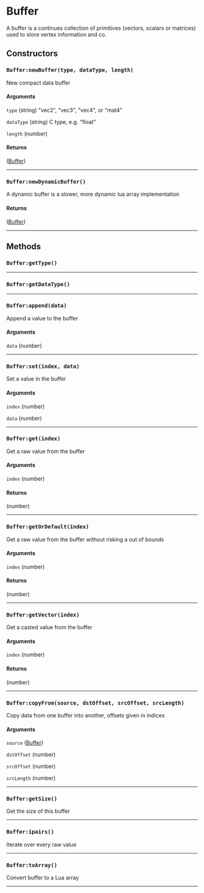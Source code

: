 # Buffer
A buffer is a continues collection of primitives (vectors, scalars or matrices) used to store vertex information and co.
## Constructors
### `Buffer:newBuffer(type, dataType, length)`
New compact data buffer
#### Arguments
`type` (string)  "vec2", "vec3", "vec4", or "mat4"

`dataType` (string)  C type, e.g. "float"

`length` (number) 

#### Returns
([Buffer](https://3dreamengine.github.io/3DreamEngine/docu/classes/buffer)) 


_________________

### `Buffer:newDynamicBuffer()`
A dynamic buffer is a slower, more dynamic lua array implementation
#### Returns
([Buffer](https://3dreamengine.github.io/3DreamEngine/docu/classes/buffer)) 


_________________

## Methods
### `Buffer:getType()`


_________________

### `Buffer:getDataType()`


_________________

### `Buffer:append(data)`
Append a value to the buffer
#### Arguments
`data` (number) 


_________________

### `Buffer:set(index, data)`
Set a value in the buffer
#### Arguments
`index` (number) 

`data` (number) 


_________________

### `Buffer:get(index)`
Get a raw value from the buffer
#### Arguments
`index` (number) 

#### Returns
(number) 


_________________

### `Buffer:getOrDefault(index)`
Get a raw value from the buffer without risking a out of bounds
#### Arguments
`index` (number) 

#### Returns
(number) 


_________________

### `Buffer:getVector(index)`
Get a casted value from the buffer
#### Arguments
`index` (number) 

#### Returns
(number) 


_________________

### `Buffer:copyFrom(source, dstOffset, srcOffset, srcLength)`
Copy data from one buffer into another, offsets given in indices
#### Arguments
`source` ([Buffer](https://3dreamengine.github.io/3DreamEngine/docu/classes/buffer)) 

`dstOffset` (number) 

`srcOffset` (number) 

`srcLength` (number) 


_________________

### `Buffer:getSize()`
Get the size of this buffer

_________________

### `Buffer:ipairs()`
Iterate over every raw value

_________________

### `Buffer:toArray()`
Convert buffer to a Lua array

_________________
